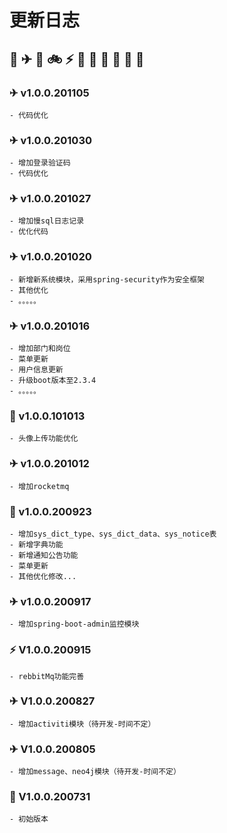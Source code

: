 # 更新日志  
## 🚀 ✈ 🚕 🚲 ⚡ 🐞  🚢 🐅 🐘 🦁 🦒

### ✈ v1.0.0.201105
    - 代码优化
### ✈ v1.0.0.201030
    - 增加登录验证码
    - 代码优化
### ✈ v1.0.0.201027
    - 增加慢sql日志记录
    - 优化代码
### ✈ v1.0.0.201020
    - 新增新系统模块，采用spring-security作为安全框架
    - 其他优化
    - 。。。。。
### ✈ v1.0.0.201016
    - 增加部门和岗位
    - 菜单更新
    - 用户信息更新
    - 升级boot版本至2.3.4
    - 。。。。。
### 🐞 v1.0.0.101013
    - 头像上传功能优化
### ✈ v1.0.0.201012
    - 增加rocketmq
### 🚕 v1.0.0.200923
    - 增加sys_dict_type、sys_dict_data、sys_notice表
    - 新增字典功能
    - 新增通知公告功能
    - 菜单更新
    - 其他优化修改...
### ✈ v1.0.0.200917
    - 增加spring-boot-admin监控模块
### ⚡ V1.0.0.200915
    - rebbitMq功能完善 
### ✈ V1.0.0.200827
    - 增加activiti模块（待开发-时间不定）
### ✈ V1.0.0.200805
    - 增加message、neo4j模块（待开发-时间不定）
### 🚀 V1.0.0.200731
    - 初始版本




    